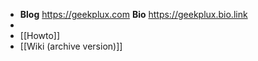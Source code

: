 - **Blog** https://geekplux.com
  **Bio** https://geekplux.bio.link
-
- [[Howto]]
- [[Wiki (archive version)]]